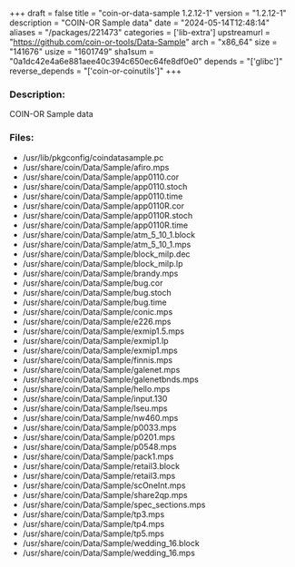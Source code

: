 +++
draft = false
title = "coin-or-data-sample 1.2.12-1"
version = "1.2.12-1"
description = "COIN-OR Sample data"
date = "2024-05-14T12:48:14"
aliases = "/packages/221473"
categories = ['lib-extra']
upstreamurl = "https://github.com/coin-or-tools/Data-Sample"
arch = "x86_64"
size = "141676"
usize = "1601749"
sha1sum = "0a1dc42e4a6e881aee40c394c650ec64fe8df0e0"
depends = "['glibc']"
reverse_depends = "['coin-or-coinutils']"
+++
### Description: 
COIN-OR Sample data

### Files: 
* /usr/lib/pkgconfig/coindatasample.pc
* /usr/share/coin/Data/Sample/afiro.mps
* /usr/share/coin/Data/Sample/app0110.cor
* /usr/share/coin/Data/Sample/app0110.stoch
* /usr/share/coin/Data/Sample/app0110.time
* /usr/share/coin/Data/Sample/app0110R.cor
* /usr/share/coin/Data/Sample/app0110R.stoch
* /usr/share/coin/Data/Sample/app0110R.time
* /usr/share/coin/Data/Sample/atm_5_10_1.block
* /usr/share/coin/Data/Sample/atm_5_10_1.mps
* /usr/share/coin/Data/Sample/block_milp.dec
* /usr/share/coin/Data/Sample/block_milp.lp
* /usr/share/coin/Data/Sample/brandy.mps
* /usr/share/coin/Data/Sample/bug.cor
* /usr/share/coin/Data/Sample/bug.stoch
* /usr/share/coin/Data/Sample/bug.time
* /usr/share/coin/Data/Sample/conic.mps
* /usr/share/coin/Data/Sample/e226.mps
* /usr/share/coin/Data/Sample/exmip1.5.mps
* /usr/share/coin/Data/Sample/exmip1.lp
* /usr/share/coin/Data/Sample/exmip1.mps
* /usr/share/coin/Data/Sample/finnis.mps
* /usr/share/coin/Data/Sample/galenet.mps
* /usr/share/coin/Data/Sample/galenetbnds.mps
* /usr/share/coin/Data/Sample/hello.mps
* /usr/share/coin/Data/Sample/input.130
* /usr/share/coin/Data/Sample/lseu.mps
* /usr/share/coin/Data/Sample/nw460.mps
* /usr/share/coin/Data/Sample/p0033.mps
* /usr/share/coin/Data/Sample/p0201.mps
* /usr/share/coin/Data/Sample/p0548.mps
* /usr/share/coin/Data/Sample/pack1.mps
* /usr/share/coin/Data/Sample/retail3.block
* /usr/share/coin/Data/Sample/retail3.mps
* /usr/share/coin/Data/Sample/scOneInt.mps
* /usr/share/coin/Data/Sample/share2qp.mps
* /usr/share/coin/Data/Sample/spec_sections.mps
* /usr/share/coin/Data/Sample/tp3.mps
* /usr/share/coin/Data/Sample/tp4.mps
* /usr/share/coin/Data/Sample/tp5.mps
* /usr/share/coin/Data/Sample/wedding_16.block
* /usr/share/coin/Data/Sample/wedding_16.mps
